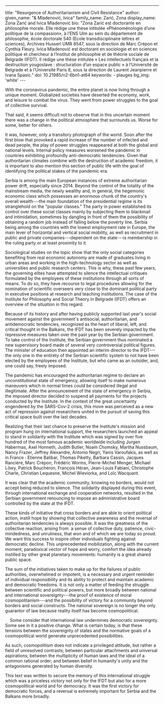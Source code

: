 ---
title: "Resurgence of Authoritarianism and Civil Resistance"
author:
    given_name: "& Mladenović, Ivica"
    family_name: Zarić, Zona
    display_name: Zona Zarić and Ivica Mladenović
    bio: "Zona Zarić est doctorante en philosophie morale. Elle rédige une thèse intitulée «Phénoménologie d’une politique de la compassion», à l’ENS Ulm au sein du département de philosophie, école doctorale 540 (Ecole transdisciplinaire lettres et sciences), Archives Husserl UMR 8547, sous la direction de Marc Crépon et Cynthia Fleury. Ivica Mladenović est doctorant en sociologie et en sciences politique et chercheur à l’Institut de philosophie et de théorie sociale de Belgrade (IFDT). Il rédige une thèse intitulée « Les intellectuels français et la destruction yougoslave : structuration d’un espace public » à l’Université de Belgrade et à l’Université Paris 8, sous la direction de Laurent Jeanpierre et Ivana Spasic."
doi: 10.21985/n2-6bn1-at64
keywords:
    - plauges
bg_img: 'white'
--- 

With the coronavirus pandemic, the entire planet is now living through a unique moment. Globalized societies have deserted the economy, work, and leisure to combat the virus. They went from power struggles to the goal of collective survival. 

That said, it seems difficult not to observe that in this uncertain moment there was a change in the political atmosphere that surrounds us. Worse for some, better for others. 

It was, however, only a transitory photograph of the world. Soon after the first blow that provoked a rapid increase of the number of infected and dead people, the play of power struggles reappeared at both the global and national levels. Internal policy measures worsened the pandemic in countries exhibiting profoundly anti-democratic tendencies. Given that authoritarian climates combine with the destruction of academic freedom, it is important to also mention this section of public life with the goal of identifying the political stakes of the pandemic era. 

Serbia is among the main European instances of extreme authoritarian power drift, especially since 2014. Beyond the control of the totality of the mainstream media, the newly wealthy and, in general, the hegemonic economic class which possesses an enormous chunk of the country's overall wealth---the main foundation of the presidential regime is its stranglehold on the "popular classes." The party in power established its control over these social classes mainly by subjecting them to blackmail and intimidation, sometimes by dangling in front of them the possibility of obtaining a random job instead of falling below the poverty line. Serbia being among the countries with the lowest employment rate in Europe, the main lever of horizontal and vertical social mobility, as well as recruitment in public and private companies---dependent on the state---is membership in the ruling party or at least proximity to it. 

Sociological studies on the topic show that the only social categories benefiting from real economic autonomy are made of graduates living in urban areas and working in the high-technology sector as well as universities and public research centers. This is why, these past few years, the governing elites have attempted to silence the intellectual critiques formulated by the employees of these institutions through all sorts of means. To do so, they have recourse to legal procedures allowing for the nomination of scientific overseers very close to the dominant political party in executive positions at research and teaching institutions. The case of the Institute for Philosophy and Social Theory in Belgrade (IFDT) offers an overview of the situation in this regard. 

Because of its history and after having publicly supported last year's social movement against the government's antisocial, authoritarian, and antidemocratic tendencies, recognized as the heart of liberal, left, and critical thought in the Balkans, the IFDT has been severely impacted by the repressive measures taken over the past year by the Serbian government. To take control of the Institute, the Serbian government thus nominated a new supervisory board made of several very controversial political figures. The minister of education then appointed an interim director to the IFDT---the only one in the entirety of the Serbian scientific system to not have been elected by the employees of the Institute, but who came as an outsider, and, one could say, freely imposed. 

The pandemic has encouraged the authoritarian regime to declare an unconstitutional state of emergency, allowing itself to make numerous maneuvers which in normal times could be considered illegal and illegitimate. After the announcement of the state of emergency in Serbia, the imposed director decided to suspend all payments for the projects conducted by the Institute. In the context of the great uncertainty engendered by the SARS-Cov-2 crisis, this move was perceived as a new act of repression against researchers united in the pursuit of saving this critical space built over the last decades. 

Realizing that their last chance to preserve the Institute's mission and program hung on international support, the researchers launched an appeal to stand in solidarity with the Institute which was signed by over five hundred of the most famous academic worldwide including Jurgen Habermas, Axel Honneth, Judith Butler, Noam Chomsky, Martha Nussbaum, Nancy Frazer, Jeffrey Alexandre, Antonio Negri, Yanis Varoufakis, as well as in France : Etienne Balibar, Thomas Piketty, Barbara Cassin, Jacques Rancière, Marc Crépon, Frédéric Worms, Pierre-Michel Menger, Michael Lôwy, Patrick Boucheron, François Héran, Jean-Louis Fabiani, Christophe Charle, Christian Lequesne, Michel Wieviorka, and Loïc Wacquant.

It was clear that the academic community, knowing no borders, would not accept being reduced to silence. The solidarity displayed during this event, through international exchange and cooperation networks, resulted in the Serbian government renouncing to impose an administrative board controlled by the state at the IFDT.

These kinds of initiative that cross borders and are able to orient political action, instill hope by showing that collective awareness and the reversal of authoritarian tendencies is always possible. It was the greatness of the collective reaction, arising from  a sense of collective duty, patience, civic-mindedness, and unruliness, that won and of which we are today so proud. We want this success to inspire other individuals fighting against democratic decline. This unprecedented mobilization, along with the current moment, paradoxical vector of hope and worry, comfort the idea already instilled by other great planetary movements: humanity is a great shared public space. 

The sum of the initiatives taken to make up for the failures of public authorities, overwhelmed or impotent, is a necessary and urgent reminder of individual responsibility and its ability to protect and maintain academic and democratic freedoms. It is not only a matter of feeding the struggle between scientific and political powers, but more broadly between national and international sovereignty---the proof of existence of moral cosmopolitanism---and the possibility of victory for a community beyond borders and social constructs. The national sovereign is no longer the only guarantor of law because reality itself has become cosmopolitical. 

    Some consider that international law undermines democratic sovereignty. Some see in it a positive change. What is certain today, is that these tensions between the sovereignty of states and the normative goals of a cosmopolitical world generate unprecedented possibilities. 

As such, cosmopolitism does not indicate a privileged attitude, but rather a field of unresolved contrasts; between particular attachments and universal aspirations; between the multiplicity of human laws and the ideal of a common rational order; and between belief in humanity's unity and the antagonisms generated by human diversity. 

This text was written to secure the memory of this international struggle which was a priceless victory not only for the IFDT but also for a more cosmopolitical world and for democracy. It was the first victory for democratic forces, and a reversal is extremely important for Serbia and the Balkans more broadly. 